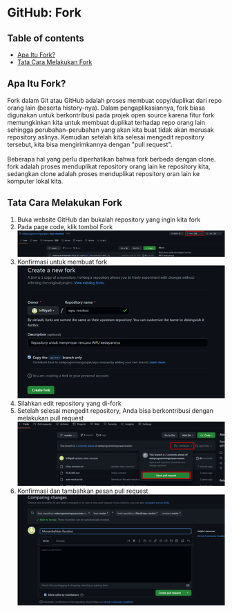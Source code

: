 # GitHub: Fork

## Table of contents
  - [Apa Itu Fork?](#apa-itu-fork)
  - [Tata Cara Melakukan Fork](#tata-cara-melakukan-fork)

## Apa Itu Fork?
Fork dalam Git atau GitHub adalah proses membuat copy/duplikat dari repo orang lain (beserta history-nya). Dalam pengaplikasiannya, fork biasa digunakan untuk berkontribusi pada projek open source karena fitur fork memungkinkan kita untuk membuat duplikat terhadap repo orang lain sehingga perubahan-perubahan yang akan kita buat tidak akan merusak repository aslinya. Kemudian setelah kita selesai mengedit repository tersebut, kita bisa mengirimkannya dengan "pull request".
<br><br>
Beberapa hal yang perlu diperhatikan bahwa fork berbeda dengan clone. fork adalah proses menduplikat repository orang lain ke repository kita, sedangkan clone adalah proses menduplikat repository oran lain ke komputer lokal kita.

## Tata Cara Melakukan Fork
1. Buka website GitHub dan bukalah repository yang ingin kita fork
2. Pada page code, klik tombol Fork
![Tombol Fork](./img/tombol_fork.png)
3. Konfirmasi untuk membuat fork
![Konfirmasi Fork](./img/konfirmasi-create-fork.png)
4. Silahkan edit repository yang di-fork
5. Setelah selesai mengedit repository, Anda bisa berkontribusi dengan melakukan pull request
![Menu Pull Request](./img/menu_pull_request.png)
6. Konfirmasi dan tambahkan pesan pull request
![Konfirmasi Pull Request](./img/konfirmasi-pull-req.png)